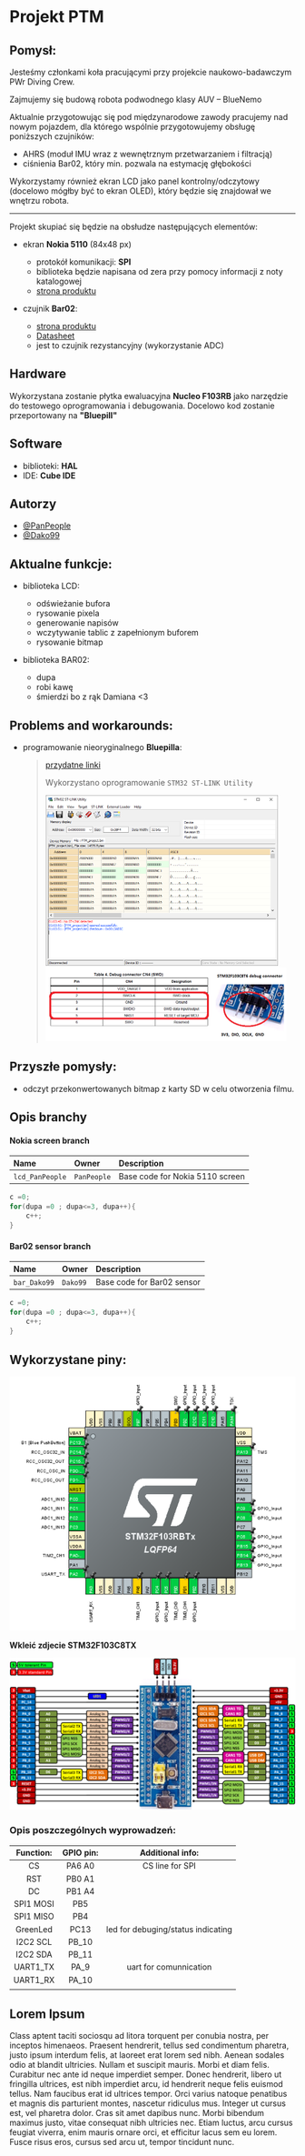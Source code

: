 
# Projekt PTM

## Pomysł:

Jesteśmy członkami koła pracującymi przy projekcie naukowo-badawczym PWr Diving Crew.

Zajmujemy się budową robota podwodnego klasy AUV – BlueNemo

Aktualnie przygotowując się pod międzynarodowe zawody pracujemy nad nowym pojazdem, dla którego wspólnie przygotowujemy obsługę poniższych czujników:

* AHRS (moduł IMU wraz z  wewnętrznym przetwarzaniem i filtracją)
* ciśnienia Bar02, który min. pozwala na estymację głębokości 

Wykorzystamy również ekran LCD jako panel kontrolny/odczytowy (docelowo mógłby być to ekran OLED), który będzie się znajdował we wnętrzu robota.



____

Projekt skupiać się będzie na obsłudze następujących elementów:

* ekran **Nokia 5110** (84x48 px)
    * protokół komunikacji: **SPI**
    * biblioteka będzie napisana od zera przy pomocy informacji z noty katalogowej
    * [strona produktu](https://botland.com.pl/wyswietlacze-alfanumeryczne-i-graficzne/2650-wyswietlacz-lcd-graficzny-84x48px-nokia-5110-niebieski.html)

* czujnik **Bar02**:
    * [strona produktu](https://bluerobotics.com/store/sensors-sonars-cameras/sensors/bar02-sensor-r1-rp/?fbclid=IwAR1OrarpIVQRmMD04arDhxaLX52zNftKDEgKdB-qMfzaiU9inliZ1wjkOcQ)
    * [Datasheet](https://www.te.com/commerce/DocumentDelivery/DDEController?Action=srchrtrv&DocNm=MS5837-02BA01&DocType=Data+Sheet&DocLang=English&DocFormat=pdf&PartCntxt=CAT-BLPS0059)
    * jest to czujnik rezystancyjny (wykorzystanie ADC)




## Hardware

Wykorzystana zostanie płytka ewaluacyjna **Nucleo F103RB** jako narzędzie do testowego oprogramowania i debugowania. Docelowo kod zostanie przeportowany na  **"Bluepill"**

## Software

* biblioteki: **HAL**
* IDE: **Cube IDE**
## Autorzy

- [@PanPeople](https://github.com/PanPeople)
- [@Dako99](https://github.com/Dako99)



## Aktualne funkcje:

- biblioteka LCD:

  - odświeżanie bufora
  - rysowanie pixela
  - generowanie napisów
  - wczytywanie tablic z zapełnionym buforem
  - rysowanie bitmap
  
- biblioteka BAR02:

  - dupa
  - robi kawę
  - śmierdzi bo z rąk Damiana <3
## Problems and workarounds:
- programowanie nieoryginalnego **Bluepilla**:

  > [przydatne linki](https://os.mbed.com/users/hudakz/code/STM32F103C8T6_Hello/)
  >
  > Wykorzystano oprogramowanie `STM32 ST-LINK Utility`
  >
  > <img src="assets/image-20210610010410806.png" alt="image-20210610010410806" style="zoom: 50%;" /> 
  >
  > <img src="assets/image-20210610010740086.png" alt="image-20210610010740086" style="zoom:50%;" /> 
## Przyszłe pomysły:
- odczyt przekonwertowanych bitmap z karty SD w celu otworzenia filmu.
  
  
## Opis branchy

#### Nokia screen branch


| Name      | Owner     | Description              |
| :-------- | :------- | :------------------------- |
| `lcd_PanPeople` | `PanPeople` |Base code for Nokia 5110 screen |



```C
c =0;
for(dupa =0 ; dupa<=3, dupa++){
    c++;
}
```





#### Bar02 sensor branch


| Name      | Owner     | Description              |
| :-------- | :------- | :------------------------- |
| `bar_Dako99` | `Dako99` | Base code for Bar02 sensor |



```C
c =0;
for(dupa =0 ; dupa<=3, dupa++){
    c++;
}
```



## Wykorzystane piny:

<img src="assets/image-20210519102614383.png" alt="image-20210519102614383" style="zoom:80%;" />  

**Wkleić zdjecie STM32F103C8TX** 

<img src="assets/stm32f103c8t6_pinout_voltage01.png" alt="img" style="zoom: 50%;" /> 

### Opis poszczególnych wyprowadzeń:

| Function: | GPIO pin: |          Additional info:          |
| :-------: | :-------: | :--------------------------------: |
|    CS     |  PA6 A0   |          CS line for SPI           |
|    RST    |  PB0 A1   |                                    |
|    DC     |  PB1 A4   |                                    |
| SPI1 MOSI |    PB5    |                                    |
| SPI1 MISO |    PB4    |                                    |
| GreenLed  |   PC13    | led for debuging/status indicating |
| I2C2 SCL  |   PB_10   |                                    |
| I2C2 SDA  |   PB_11   |                                    |
| UART1_TX  |   PA_9    |       uart for comunnication       |
| UART1_RX  |   PA_10   |                                    |
|           |           |                                    |

## Lorem Ipsum

Class aptent taciti sociosqu ad litora torquent per conubia nostra, per inceptos himenaeos. Praesent hendrerit, tellus sed condimentum pharetra, justo ipsum interdum felis, at laoreet erat lorem sed nibh. Aenean sodales odio at blandit ultricies. Nullam et suscipit mauris. Morbi et diam felis. Curabitur nec ante id neque imperdiet semper. Donec hendrerit, libero ut fringilla ultrices, est nibh imperdiet arcu, id hendrerit neque felis euismod tellus. Nam faucibus erat id ultrices tempor. Orci varius natoque penatibus et magnis dis parturient montes, nascetur ridiculus mus. Integer ut cursus est, vel pharetra dolor. Cras sit amet dapibus nunc. Morbi bibendum maximus justo, vitae consequat nibh ultricies nec. Etiam luctus, arcu cursus feugiat viverra, enim mauris ornare orci, et efficitur lacus sem eu lorem. Fusce risus eros, cursus sed arcu ut, tempor tincidunt nunc.